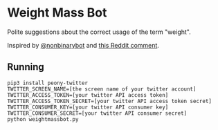 # Weight Mass Bot

Polite suggestions about the correct usage of the term "weight".

Inspired by [@nonbinarybot](https://twitter.com/nonbinarybot) and
[this Reddit comment](https://www.reddit.com/r/TumblrInAction/comments/58dmte/this_bot_exists/d8zvmml).

## Running

```
pip3 install peony-twitter
TWITTER_SCREEN_NAME=[the screen name of your twitter account]
TWITTER_ACCESS_TOKEN=[your twitter API access token]
TWITTER_ACCESS_TOKEN_SECRET=[your twitter API access token secret]
TWITTER_CONSUMER_KEY=[your twitter API consumer key]
TWITTER_CONSUMER_SECRET=[your twitter API consumer secret]
python weightmassbot.py
```
